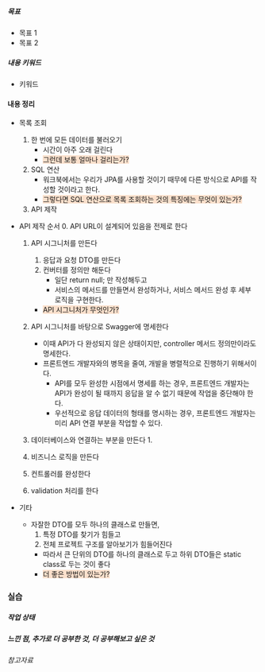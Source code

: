 ##### 목표
* 목표 1
* 목표 2

##### 내용 키워드
* 키워드

#### 내용 정리
* 목록 조회
	1. 한 번에 모든 데이터를 불러오기
		* 시간이 아주 오래 걸린다 
		* <span style="background:rgba(240, 107, 5, 0.2)">그런데 보통 얼마나 걸리는가?</span>
	2. SQL 연산
		* 워크북에서는 우리가 JPA를 사용할 것이기 때무에 다른 방식으로 API를 작성할 것이라고 한다.
		* <span style="background:rgba(240, 107, 5, 0.2)">그렇다면 SQL 연산으로 목록 조회하는 것의 특징에는 무엇이 있는가?</span>
	3. API 제작 

* API 제작 순서
	0. API URL이 설계되어 있음을 전제로 한다
		
	1. API 시그니처를 만든다
		1. 응답과 요청 DTO를 만든다
		2. 컨버터를 정의만 해둔다
			* 일단 return null; 만 작성해두고
			* 서비스의 메서드를 만들면서 완성하거나, 서비스 메서드 완성 후 세부 로직을 구현한다.
		* <span style="background:rgba(240, 107, 5, 0.2)">API 시그니처가 무엇인가?</span>
		
	2. API 시그니처를 바탕으로 Swagger에 명세한다
		* 이때 API가 다 완성되지 않은 상태이지만, controller 메서드 정의만이라도 명세한다.
		* 프론트엔드 개발자와의 병목을 줄여, 개발을 병렬적으로 진행하기 위해서이다.
			* API를 모두 완성한 시점에서 명세를 하는 경우, 프론트엔드 개발자는 API가 완성이 될 때까지 응답을 알 수 없기 때문에 작업을 중단해야 한다.
			* 우선적으로 응답 데이터의 형태를 명시하는 경우, 프론트엔드 개발자는 미리 API 연결 부분을 작업할 수 있다.
		
	3. 데이터베이스와 연결하는 부분을 만든다
		1. 
	4. 비즈니스 로직을 만든다
	5. 컨트롤러를 완성한다
	6. validation 처리를 한다

* 기타
	* 자잘한 DTO를 모두 하나의 클래스로 만들면,
		1. 특정 DTO를 찾기가 힘들고
		2. 전체 프로젝트 구조를 알아보기가 힘들어진다
		* 따라서 큰 단위의 DTO를 하나의 클래스로 두고 하위 DTO들은 static class로 두는 것이 좋다
		* <span style="background:rgba(240, 107, 5, 0.2)">더 좋은 방법이 있는가?</span>


### 실습


##### 작업 상태



##### 느낀 점, 추가로 더 공부한 것, 더 공부해보고 싶은 것





###### 참고자료